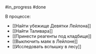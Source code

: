 #in_progress 
#done 

В процессе:
- [[Найти убежище Девятки Лейлона]]
- [[Найти Таливара]]
- [[Принести реагенты под кладбище]]
- [[Выключить маяк в Лейлоне]]
- [[Исследовать вспышку в лесу]]